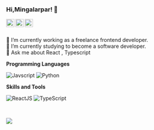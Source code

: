 ### Hi,Mingalarpar! 👋

<a href="https://www.linkedin.com/in/kyaw-zin-thant-303342202/">
  <img align="left" alt="My Linkdein" width="22px" src="https://cdn.jsdelivr.net/npm/simple-icons@v3/icons/linkedin.svg" />
</a>
<a href="https://github.com/KyawZinThant22">
  <img align="left" alt="Wai Yan Kyaw's Github" width="22px" src="https://cdn.jsdelivr.net/npm/simple-icons@v3/icons/github.svg" />
</a>
<a href="https://www.facebook.com/profile.php?id=100072437530178">
  <img align="left" alt="Wai Yan Kyaw's Github" width="22px" src="https://cdn.jsdelivr.net/npm/simple-icons@v3/icons/facebook.svg" />
</a>

<br/>
<br/>

🔭 I’m currently working as a freelance frontend developer.<br>🌱 I’m currently studying to become a software developer.<br>💬 Ask me about React , Typescript<br>

**Programming Languages** 
<p>
<img src="https://img.shields.io/badge/JavaScript-F7DF1E?style=for-the-badge&logo=javascript&logoColor=black" alt="Javscript">
<img src="https://img.shields.io/badge/Python-14354C?style=for-the-badge&logo=python&logoColor=white" alt="Python">
</p>

**Skills and Tools**
<p>
<img src="https://img.shields.io/badge/React-61DAFB.svg?style=for-the-badge&logo=React&logoColor=black" alt="ReactJS">
<img src="https://img.shields.io/badge/TypeScript-3178C6.svg?style=for-the-badge&logo=TypeScript&logoColor=white" alt="TypeScript">
</p>
<br/>

![](https://github-readme-stats.vercel.app/api?username=kyawzinthant22&theme=white&hide_border=false&include_all_commits=true&count_private=true)<br/>

